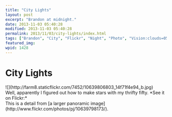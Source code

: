 ```yaml
---
title: "City Lights"
layout: post
excerpt: "Brandon at midnight."
date: 2013-11-03 05:40:28
modified: 2013-11-03 05:40:28
permalink: 2013/11/03/city-lights/index.html
tags: ["Brandon", "City", "Flickr", "Night", "Photo", "Vision:clouds=053", "Vision:dark=0908", "Vision:outdoor=0831", "Vision:sky=0883", "Wp:post=1", "Flickrblogging"]
featured_img: 
wpid: 1428
---
```


# City Lights

<div>![](http://farm8.staticflickr.com/7452/10639806803_14f71f4e94_b.jpg)<div>Well, apparently I figured out how to make stars with my thrifty fifty. *See it on Flickr:* <http://flic.kr/p/hdcMST>

</div></div>This is a detail from [a larger panoramic image](http://www.flickr.com/photos/pj/10639798173/).